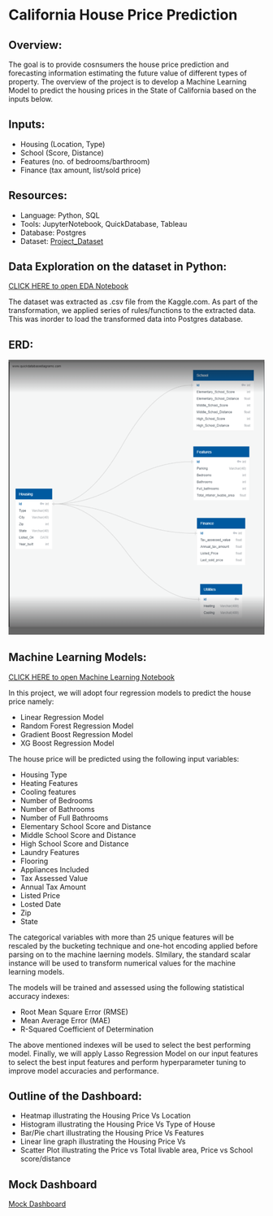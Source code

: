 # California House Price Prediction

## Overview:
The goal is to provide cosnsumers the house price prediction and forecasting information estimating the future value of different types of property. The overview of the project is to develop a Machine Learning Model to predict the housing prices in the State of California based on the inputs below. 

## Inputs: 
* Housing (Location, Type) 
* School (Score, Distance)
* Features (no. of bedrooms/barthroom)
* Finance (tax amount, list/sold price)

## Resources:
* Language: Python, SQL 
* Tools: JupyterNotebook, QuickDatabase, Tableau
* Database: Postgres
* Dataset: [Project_Dataset](https://www.kaggle.com/datasets/quantbruce/californiahouseprices)

## Data Exploration on the dataset in Python:
[CLICK HERE to open EDA Notebook](https://github.com/AThakor234/HousePrice_Prediction/blob/main/ETL/ETL.ipynb)

The dataset was extracted as .csv file from the Kaggle.com. As part of the transformation, we applied series of rules/functions to the extracted data. This was inorder to load the transformed data into Postgres database. 

## ERD: 
![ERD](https://github.com/AThakor234/HousePrice_Prediction/blob/a6bef918e8adbd038f04032372d25baa2f7f1b04/ERD.png)

## Machine Learning Models:
[CLICK HERE to open Machine Learning Notebook](https://github.com/AThakor234/HousePrice_Prediction/blob/main/ML/ML.ipynb) 

In this project, we will adopt four regression models to predict the house price namely:

+ Linear Regression Model
+ Random Forest Regression Model
+ Gradient Boost Regression Model
+ XG Boost Regression Model

The house price will be predicted using the following input variables:
+ Housing Type
+ Heating Features
+ Cooling features
+ Number of Bedrooms
+ Number of Bathrooms
+ Number of Full Bathrooms
+ Elementary School Score and Distance
+ Middle School Score and Distance
+ High School Score and Distance
+ Laundry Features
+ Flooring
+ Appliances Included
+ Tax Assessed Value
+ Annual Tax Amount
+ Listed Price
+ Losted Date
+ Zip
+ State

The categorical variables with more than 25 unique features will be rescaled by the bucketing technique and one-hot encoding applied before parsing on to the machine laerning models. SImilary, the standard scalar instance will be used to transform numerical values for the machine learning models.

The models will be trained and assessed using the following statistical accuracy indexes:
+ Root Mean Square Error (RMSE)
+ Mean Average Error (MAE)
+ R-Squared Coefficient of Determination

The above mentioned indexes will be used to select the best performing model.
Finally, we will apply Lasso Regression Model on our input features to select the best input features and perform hyperparameter tuning to improve model accuracies and performance.

## Outline of the Dashboard:
* Heatmap illustrating the Housing Price Vs Location 
* Histogram illustrating the Housing Price Vs Type of House
* Bar/Pie chart illustrating the Housing Price Vs Features 
* Linear line graph illustrating the Housing Price Vs  
* Scatter Plot illustrating the Price vs Total livable area, Price vs School score/distance 

## Mock Dashboard

[Mock Dashboard](https://public.tableau.com/app/profile/avni.thakor/viz/FinalProject_16751303234100/Dashboard1?publish=yes)
